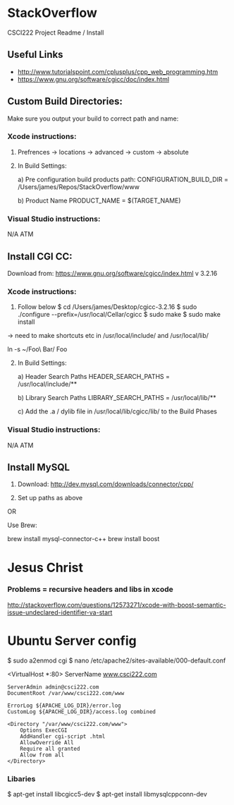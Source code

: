 # StackOverflow
CSCI222 Project Readme / Install

## Useful Links
- http://www.tutorialspoint.com/cplusplus/cpp_web_programming.htm
- https://www.gnu.org/software/cgicc/doc/index.html

## Custom Build Directories:
Make sure you output your build to correct path and name:

### Xcode instructions:
1. Prefrences
	-> locations -> advanced -> custom -> absolute

2. In Build Settings:

	a) Pre configuration build products path:
		CONFIGURATION_BUILD_DIR = /Users/james/Repos/StackOverflow/www

	b) Product Name
		PRODUCT_NAME = $(TARGET_NAME)

### Visual Studio instructions:
N/A ATM

## Install CGI CC:

Download from:
https://www.gnu.org/software/cgicc/index.html
v 3.2.16

### Xcode instructions:
1. Follow below
$ cd /Users/james/Desktop/cgicc-3.2.16
$ sudo ./configure --prefix=/usr/local/Cellar/cgicc
$ sudo make
$ sudo make install

-> need to make shortcuts etc in /usr/local/include/ and /usr/local/lib/

ln -s ~/Foo\ Bar/ Foo

2. In Build Settings:

	a) Header Search Paths
		HEADER_SEARCH_PATHS = /usr/local/include/**

	b) Library Search Paths
		LIBRARY_SEARCH_PATHS = /usr/local/lib/**

	c) Add the .a / dylib file in /usr/local/lib/cgicc/lib/ to the Build Phases

### Visual Studio instructions:
N/A ATM

## Install MySQL
1. Download:
http://dev.mysql.com/downloads/connector/cpp/

2. Set up paths as above

OR

Use Brew:

brew install mysql-connector-c++
brew install boost


# Jesus Christ
### Problems = recursive headers and libs in xcode
http://stackoverflow.com/questions/12573271/xcode-with-boost-semantic-issue-undeclared-identifier-va-start

# Ubuntu Server config
$ sudo a2enmod cgi
$ nano /etc/apache2/sites-available/000-default.conf

<VirtualHost *:80>
	ServerName www.csci222.com

	ServerAdmin admin@csci222.com
	DocumentRoot /var/www/csci222.com/www

	ErrorLog ${APACHE_LOG_DIR}/error.log
	CustomLog ${APACHE_LOG_DIR}/access.log combined

	<Directory "/var/www/csci222.com/www">
		Options ExecCGI
		AddHandler cgi-script .html
		AllowOverride All
		Require all granted
		Allow from all
	</Directory>

</VirtualHost>


### Libaries
$ apt-get install libcgicc5-dev
$ apt-get install libmysqlcppconn-dev



